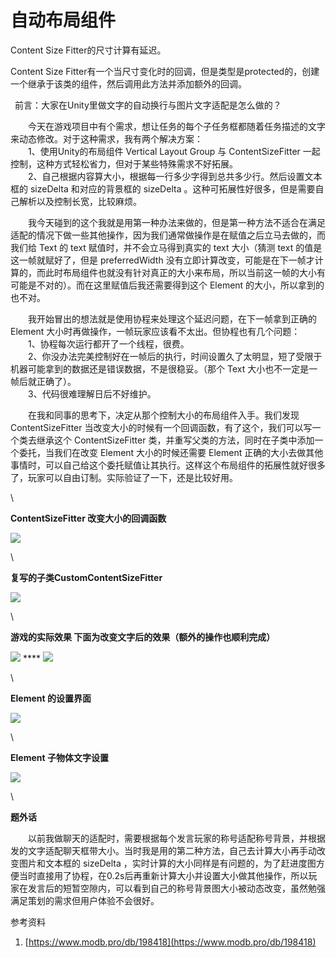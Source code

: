 # 自动布局组件

Content Size Fitter的尺寸计算有延迟。

Content Size Fitter有一个当尺寸变化时的回调，但是类型是protected的，创建一个继承于该类的组件，然后调用此方法并添加额外的回调。



 前言：大家在Unity里做文字的自动换行与图片文字适配是怎么做的？

    今天在游戏项目中有个需求，想让任务的每个子任务框都随着任务描述的文字来动态修改。对于这种需求，我有两个解决方案：\
    1、使用Unity的布局组件 Vertical Layout Group 与 ContentSizeFitter 一起控制，这种方式轻松省力，但对于某些特殊需求不好拓展。\
    2、自己根据内容算大小，根据每一行多少字得到总共多少行。然后设置文本框的 sizeDelta 和对应的背景框的 sizeDelta 。这种可拓展性好很多，但是需要自己解析以及控制长宽，比较麻烦。

    我今天碰到的这个我就是用第一种办法来做的，但是第一种方法不适合在满足适配的情况下做一些其他操作，因为我们通常做操作是在赋值之后立马去做的，而我们给 Text 的 text 赋值时，并不会立马得到真实的 text 大小（猜测 text 的值是这一帧就赋好了，但是 preferredWidth 没有立即计算改变，可能是在下一帧才计算的，而此时布局组件也就没有针对真正的大小来布局，所以当前这一帧的大小有可能是不对的）。而在这里赋值后我还需要得到这个 Element 的大小，所以拿到的也不对。

    我开始冒出的想法就是使用协程来处理这个延迟问题，在下一帧拿到正确的 Element 大小时再做操作，一帧玩家应该看不太出。但协程也有几个问题：\
    1、协程每次运行都开了一个线程，很费。\
    2、你没办法完美控制好在一帧后的执行，时间设置久了太明显，短了受限于机器可能拿到的数据还是错误数据，不是很稳妥。（那个 Text 大小也不一定是一帧后就正确了）。\
    3、代码很难理解日后不好维护。

    在我和同事的思考下，决定从那个控制大小的布局组件入手。我们发现 ContentSizeFitter 当改变大小的时候有一个回调函数，有了这个，我们可以写一个类去继承这个 ContentSizeFitter 类，并重写父类的方法，同时在子类中添加一个委托，当我们在改变 Element 大小的时候还需要 Element 正确的大小去做其他事情时，可以自己给这个委托赋值让其执行。这样这个布局组件的拓展性就好很多了，玩家可以自由订制。实际验证了一下，还是比较好用。

\


**ContentSizeFitter 改变大小的回调函数**

![](https://oss-emcsprod-public.modb.pro/wechatSpider/modb\_20211213\_94db2404-5c1d-11ec-be0f-fa163eb4f6be.png)

\


**复写的子类CustomContentSizeFitter**

![](https://oss-emcsprod-public.modb.pro/wechatSpider/modb\_20211213\_9515891e-5c1d-11ec-be0f-fa163eb4f6be.png)

\


**游戏的实际效果 下面为改变文字后的效果（额外的操作也顺利完成）**

![](https://oss-emcsprod-public.modb.pro/wechatSpider/modb\_20211213\_955b804a-5c1d-11ec-be0f-fa163eb4f6be.png)  ****  ![](https://oss-emcsprod-public.modb.pro/wechatSpider/modb\_20211213\_9597a962-5c1d-11ec-be0f-fa163eb4f6be.png)

\


**Element 的设置界面**

![](https://oss-emcsprod-public.modb.pro/wechatSpider/modb\_20211213\_95c83672-5c1d-11ec-be0f-fa163eb4f6be.png)

\


**Element 子物体文字设置**

![](https://oss-emcsprod-public.modb.pro/wechatSpider/modb\_20211213\_9615de72-5c1d-11ec-be0f-fa163eb4f6be.png)

\


**题外话**

    以前我做聊天的适配时，需要根据每个发言玩家的称号适配称号背景，并根据发的文字适配聊天框带大小。当时我是用的第二种方法，自己去计算大小再手动改变图片和文本框的 sizeDelta ，实时计算的大小同样是有问题的，为了赶进度图方便当时直接用了协程，在0.2s后再重新计算大小并设置大小做其他操作，所以玩家在发言后的短暂空隙内，可以看到自己的称号背景图大小被动态改变，虽然勉强满足策划的需求但用户体验不会很好。



参考资料

1. [https://www.modb.pro/db/198418](https://www.modb.pro/db/198418)
